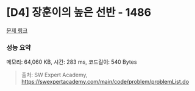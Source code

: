# [D4] 장훈이의 높은 선반 - 1486 

[문제 링크](https://swexpertacademy.com/main/code/problem/problemDetail.do?contestProbId=AV2b7Yf6ABcBBASw) 

### 성능 요약

메모리: 64,060 KB, 시간: 283 ms, 코드길이: 540 Bytes



> 출처: SW Expert Academy, https://swexpertacademy.com/main/code/problem/problemList.do